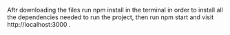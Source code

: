 Aftr downloading the files run npm install in the terminal in order to install all the dependencies needed to run the project, then run npm start and visit http://localhost:3000 .
